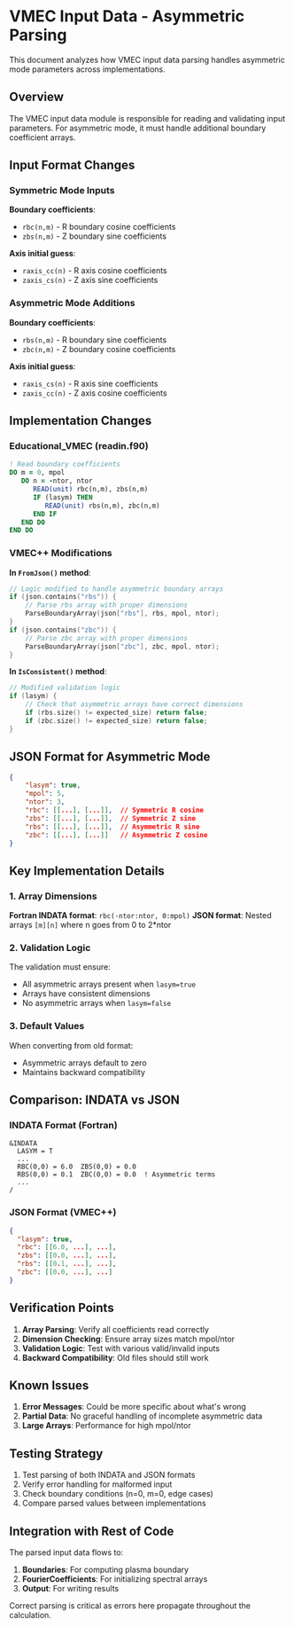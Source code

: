 # VMEC Input Data - Asymmetric Parsing

This document analyzes how VMEC input data parsing handles asymmetric mode parameters across implementations.

## Overview

The VMEC input data module is responsible for reading and validating input parameters. For asymmetric mode, it must handle additional boundary coefficient arrays.

## Input Format Changes

### Symmetric Mode Inputs

**Boundary coefficients**:
- `rbc(n,m)` - R boundary cosine coefficients
- `zbs(n,m)` - Z boundary sine coefficients

**Axis initial guess**:
- `raxis_cc(n)` - R axis cosine coefficients
- `zaxis_cs(n)` - Z axis sine coefficients

### Asymmetric Mode Additions

**Boundary coefficients**:
- `rbs(n,m)` - R boundary sine coefficients
- `zbc(n,m)` - Z boundary cosine coefficients

**Axis initial guess**:
- `raxis_cs(n)` - R axis sine coefficients
- `zaxis_cc(n)` - Z axis cosine coefficients

## Implementation Changes

### Educational_VMEC (readin.f90)

```fortran
! Read boundary coefficients
DO m = 0, mpol
   DO n = -ntor, ntor
      READ(unit) rbc(n,m), zbs(n,m)
      IF (lasym) THEN
         READ(unit) rbs(n,m), zbc(n,m)
      END IF
   END DO
END DO
```

### VMEC++ Modifications

**In `FromJson()` method**:
```cpp
// Logic modified to handle asymmetric boundary arrays
if (json.contains("rbs")) {
    // Parse rbs array with proper dimensions
    ParseBoundaryArray(json["rbs"], rbs, mpol, ntor);
}
if (json.contains("zbc")) {
    // Parse zbc array with proper dimensions
    ParseBoundaryArray(json["zbc"], zbc, mpol, ntor);
}
```

**In `IsConsistent()` method**:
```cpp
// Modified validation logic
if (lasym) {
    // Check that asymmetric arrays have correct dimensions
    if (rbs.size() != expected_size) return false;
    if (zbc.size() != expected_size) return false;
}
```

## JSON Format for Asymmetric Mode

```json
{
    "lasym": true,
    "mpol": 5,
    "ntor": 3,
    "rbc": [[...], [...]],  // Symmetric R cosine
    "zbs": [[...], [...]],  // Symmetric Z sine
    "rbs": [[...], [...]],  // Asymmetric R sine
    "zbc": [[...], [...]]   // Asymmetric Z cosine
}
```

## Key Implementation Details

### 1. Array Dimensions

**Fortran INDATA format**: `rbc(-ntor:ntor, 0:mpol)`
**JSON format**: Nested arrays `[m][n]` where n goes from 0 to 2*ntor

### 2. Validation Logic

The validation must ensure:
- All asymmetric arrays present when `lasym=true`
- Arrays have consistent dimensions
- No asymmetric arrays when `lasym=false`

### 3. Default Values

When converting from old format:
- Asymmetric arrays default to zero
- Maintains backward compatibility

## Comparison: INDATA vs JSON

### INDATA Format (Fortran)
```
&INDATA
  LASYM = T
  ...
  RBC(0,0) = 6.0  ZBS(0,0) = 0.0
  RBS(0,0) = 0.1  ZBC(0,0) = 0.0  ! Asymmetric terms
  ...
/
```

### JSON Format (VMEC++)
```json
{
  "lasym": true,
  "rbc": [[6.0, ...], ...],
  "zbs": [[0.0, ...], ...],
  "rbs": [[0.1, ...], ...],
  "zbc": [[0.0, ...], ...]
}
```

## Verification Points

1. **Array Parsing**: Verify all coefficients read correctly
2. **Dimension Checking**: Ensure array sizes match mpol/ntor
3. **Validation Logic**: Test with various valid/invalid inputs
4. **Backward Compatibility**: Old files should still work

## Known Issues

1. **Error Messages**: Could be more specific about what's wrong
2. **Partial Data**: No graceful handling of incomplete asymmetric data
3. **Large Arrays**: Performance for high mpol/ntor

## Testing Strategy

1. Test parsing of both INDATA and JSON formats
2. Verify error handling for malformed input
3. Check boundary conditions (n=0, m=0, edge cases)
4. Compare parsed values between implementations

## Integration with Rest of Code

The parsed input data flows to:
1. **Boundaries**: For computing plasma boundary
2. **FourierCoefficients**: For initializing spectral arrays
3. **Output**: For writing results

Correct parsing is critical as errors here propagate throughout the calculation.